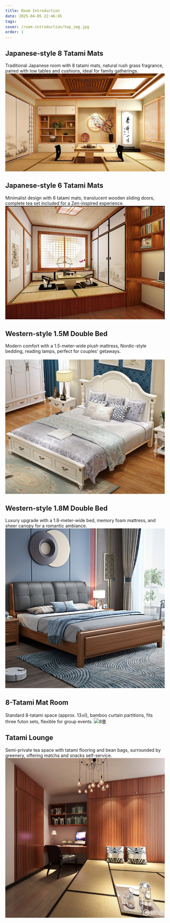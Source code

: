 ```yaml
---
title: Room Introduction
date: 2025-04-05 22:46:45
tags:
cover: /room-introduction/top_img.jpg
order: 1
---
```


## Japanese-style 8 Tatami Mats
Traditional Japanese room with 8 tatami mats, natural rush grass fragrance, paired with low tables and cushions, ideal for family gatherings.
![和式榻榻米8块](/room-introduction/和式榻榻米8块.jpg)

## Japanese-style 6 Tatami Mats
Minimalist design with 6 tatami mats, translucent wooden sliding doors, complete tea set included for a Zen-inspired experience.
![和式榻榻米6块](/room-introduction/和式榻榻米6块.jpg)

## Western-style 1.5M Double Bed
Modern comfort with a 1.5-meter-wide plush mattress, Nordic-style bedding, reading lamps, perfect for couples’ getaways.
![洋式双人床1.5M](/room-introduction/洋式双人床1.5M.jpg)

## Western-style 1.8M Double Bed
Luxury upgrade with a 1.8-meter-wide bed, memory foam mattress, and sheer canopy for a romantic ambiance.
![洋式双人床1.8M](/room-introduction/洋式双人床1.8M.jpg)

## 8-Tatami Mat Room
Standard 8-tatami space (approx. 13㎡), bamboo curtain partitions, fits three futon sets, flexible for group events.
![8畳](/room-introduction/8畳.jpg)

## Tatami Lounge
Semi-private tea space with tatami flooring and bean bags, surrounded by greenery, offering matcha and snacks self-service.
![榻榻米休息室](/room-introduction/榻榻米休息室.jpg)